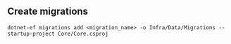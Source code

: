 ## Create migrations

```shell
dotnet-ef migrations add <migration_name> -o Infra/Data/Migrations --startup-project Core/Core.csproj
```
